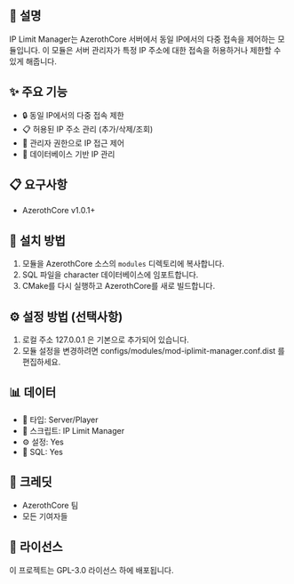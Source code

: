 ## 📝 설명
IP Limit Manager는 AzerothCore 서버에서 동일 IP에서의 다중 접속을 제어하는 모듈입니다. 이 모듈은 서버 관리자가 특정 IP 주소에 대한 접속을 허용하거나 제한할 수 있게 해줍니다.

## ✨ 주요 기능
- 🔒 동일 IP에서의 다중 접속 제한
- 📋 허용된 IP 주소 관리 (추가/삭제/조회)
- 👮 관리자 권한으로 IP 접근 제어
- 💾 데이터베이스 기반 IP 관리

## 📋 요구사항
- AzerothCore v1.0.1+

## 🚀 설치 방법

1. 모듈을 AzerothCore 소스의 `modules` 디렉토리에 복사합니다.
2. SQL 파일을 character 데이터베이스에 임포트합니다.
3. CMake를 다시 실행하고 AzerothCore를 새로 빌드합니다.

## ⚙️ 설정 방법 (선택사항)

1. 로컬 주소 127.0.0.1 은 기본으로 추가되어 있습니다.
2. 모듈 설정을 변경하려면 configs/modules/mod-iplimit-manager.conf.dist 를 편집하세요.

## 📊 데이터
- 📌 타입: Server/Player
- 📜 스크립트: IP Limit Manager
- ⚙️ 설정: Yes
- 💾 SQL: Yes

## 👥 크레딧
- AzerothCore 팀
- 모든 기여자들

## 📄 라이선스
이 프로젝트는 GPL-3.0 라이선스 하에 배포됩니다.
